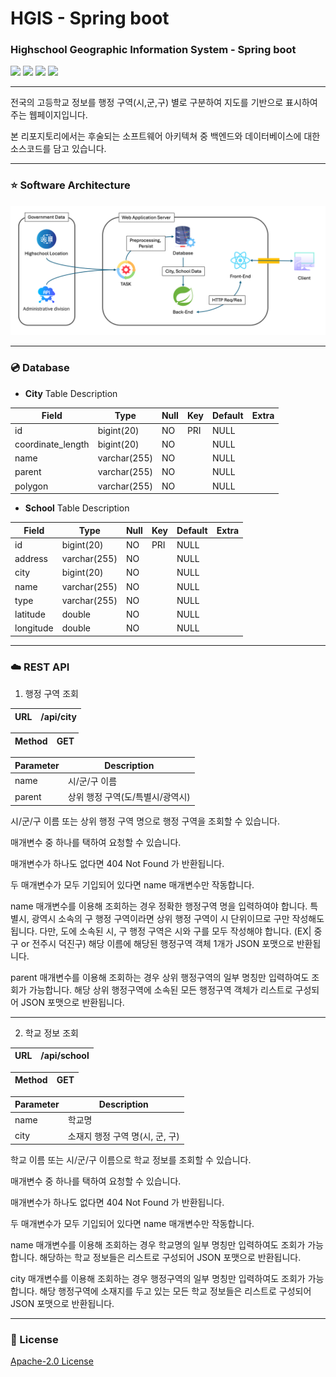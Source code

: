 # HGIS - Spring boot
### Highschool Geographic Information System - Spring boot
![](https://img.shields.io/badge/OpenJDK-19-000000?style=flat-square&logo=openjdk&logoColor=white)
![](https://img.shields.io/badge/Spring_boot-2.7.9-6DB33F?style=flat-square&logo=springboot&logoColor=white)
![](https://img.shields.io/badge/Lombok-1.18.30-red?style=flat-square)
![](https://img.shields.io/badge/MariaDB_Client-3.3.3-003545?style=flat-square&logo=mariadb&logoColor=white)

---

전국의 고등학교 정보를 행정 구역(시,군,구) 별로 구분하여 지도를 기반으로 표시하여 주는 웹페이지입니다.

본 리포지토리에서는 후술되는 소프트웨어 아키텍쳐 중 백엔드와 데이터베이스에 대한 소스코드를 담고 있습니다.

---

### ⭐️ Software Architecture

![](https://github.com/jy2694/hgis-spring-boot/blob/main/architecture.png?raw=true)

---

### 💿 Database

* **City** Table Description

| Field             | Type         | Null | Key | Default | Extra |
|-------------------|--------------|------|-----|---------|-------|
| id                | bigint(20)   | NO   | PRI | NULL    |       |
| coordinate_length | bigint(20)   | NO   |     | NULL    |       |
| name              | varchar(255) | NO   |     | NULL    |       |
| parent            | varchar(255) | NO   |     | NULL    |       |
| polygon           | varchar(255) | NO   |     | NULL    |       |


* **School** Table Description

| Field     | Type         | Null | Key | Default | Extra |
|-----------|--------------|------|-----|---------|-------|
| id        | bigint(20)   | NO   | PRI | NULL    |       |
| address   | varchar(255) | NO   |     | NULL    |       |
| city      | bigint(20)   | NO   |     | NULL    |       |
| name      | varchar(255) | NO   |     | NULL    |       |
| type      | varchar(255) | NO   |     | NULL    |       |
| latitude  | double       | NO   |     | NULL    |       |
| longitude | double       | NO   |     | NULL    |       |

---

### ☁️ REST API

1. 행정 구역 조회
   
| URL     | /api/city    |
|---------|--------------|

| Method     | GET          |
|------------|--------------|

| Parameter  | Description                   |
|------------|-------------------------------|
| name       | 시/군/구 이름                    |
| parent     | 상위 행정 구역(도/특별시/광역시)     |

   시/군/구 이름 또는 상위 행정 구역 명으로 행정 구역을 조회할 수 있습니다.
   
   매개변수 중 하나를 택하여 요청할 수 있습니다.
   
   매개변수가 하나도 없다면 404 Not Found 가 반환됩니다.
   
   두 매개변수가 모두 기입되어 있다면 name 매개변수만 작동합니다.
   
   
   name 매개변수를 이용해 조회하는 경우 정확한 행정구역 명을 입력하여야 합니다.
   특별시, 광역시 소속의 구 행정 구역이라면 상위 행정 구역이 시 단위이므로 구만 작성해도 됩니다.
   다만, 도에 소속된 시, 구 행정 구역은 시와 구를 모두 작성해야 합니다. (EX| 중구 or 전주시 덕진구)
   해당 이름에 해당된 행정구역 객체 1개가 JSON 포맷으로 반환됩니다.

   parent 매개변수를 이용해 조회하는 경우 상위 행정구역의 일부 명칭만 입력하여도 조회가 가능합니다.
   해당 상위 행정구역에 소속된 모든 행정구역 객체가 리스트로 구성되어 JSON 포맷으로 반환됩니다.

---
   
2. 학교 정보 조회

| URL     | /api/school    |
|---------|----------------|

| Method     | GET          |
|------------|--------------|

| Parameter  | Description                   |
|------------|-------------------------------|
| name       | 학교명                          |
| city       | 소재지 행정 구역 명(시, 군, 구)     |

   학교 이름 또는 시/군/구 이름으로 학교 정보를 조회할 수 있습니다.

   매개변수 중 하나를 택하여 요청할 수 있습니다.

   매개변수가 하나도 없다면 404 Not Found 가 반환됩니다.

   두 매개변수가 모두 기입되어 있다면 name 매개변수만 작동합니다.

   name 매개변수를 이용해 조회하는 경우 학교명의 일부 명칭만 입력하여도 조회가 가능합니다.
   해당하는 학교 정보들은 리스트로 구성되어 JSON 포맷으로 반환됩니다.

   city 매개변수를 이용해 조회하는 경우 행정구역의 일부 명칭만 입력하여도 조회가 가능합니다.
   해당 행정구역에 소재지를 두고 있는 모든 학교 정보들은 리스트로 구성되어 JSON 포맷으로 반환됩니다.

---

### 📄 License

[Apache-2.0 License](https://github.com/facebook/react/blob/main/LICENSE)
